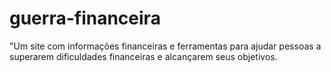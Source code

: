 # guerra-financeira
"Um site com informações financeiras e ferramentas para ajudar pessoas a superarem dificuldades financeiras e alcançarem seus objetivos.
